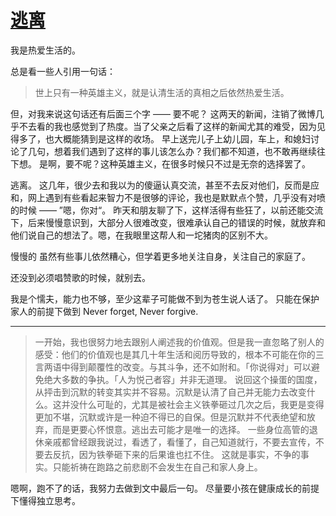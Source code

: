 # [逃离](https://github.com/yihong0618/gitblog/issues/208)

我是热爱生活的。

总是看一些人引用一句话：
> 世上只有一种英雄主义，就是认清生活的真相之后依然热爱生活。

但，对我来说这句话还有后面三个字 —— 要不呢？
这两天的新闻，注销了微博几乎不去看的我也感觉到了热度。当了父亲之后看了这样的新闻尤其的难受，因为见得多了，也大概能猜到是这样的收场。
早上送完儿子上幼儿园，车上，和媳妇讨论了几句，想着我们遇到了这样的事儿该怎么办？我们都不知道，也不敢再继续往下想。
是啊，要不呢？这种英雄主义，在很多时候只不过是无奈的选择罢了。

逃离。
这几年，很少去和我以为的傻逼认真交流，甚至不去反对他们，反而是应和，网上遇到有些看起来智力不是很够的评论，我也是默默点个赞，几乎没有对喷的时候 —— ”嗯，你对“。
昨天和朋友聊了下，这样活得有些狂了，以前还能交流下，后来慢慢意识到，大部分人很难改变，很难承认自己的错误的时候，就放弃和他们说自己的想法了。嗯，在我眼里这帮人和一坨猪肉的区别不大。

慢慢的
虽然有些事儿依然糟心，但学着更多地关注自身，关注自己的家庭了。

还没到必须唱赞歌的时候，就别去。

我是个懦夫，能力也不够，至少这辈子可能做不到为苍生说人话了。
只能在保护家人的前提下做到
Never forget, Never forgive.


---

> 一开始，我也很努力地去跟别人阐述我的价值观。但是我一直忽略了别人的感受：他们的价值观也是其几十年生活和阅历导致的，根本不可能在你的三言两语中得到颠覆性的改变。与其斗争，还不如附和。「你说得对」可以避免绝大多数的争执。「人为悦己者容」并非无道理。
> 说回这个操蛋的国度，从抨击到沉默的转变其实并不容易。沉默是认清了自己并无能力去改变什么。这并没什么可耻的，尤其是被社会主义铁拳砸过几次之后，我更是变得更加不堪，沉默或许是一种迫不得已的自保。但是沉默并不代表绝望和放弃，而是更要心怀恨意。逃出去可能才是唯一的选择。
> 一些身位高管的退休亲戚都曾经跟我说过，看透了，看懂了，自己知道就行，不要去宣传，不要去反抗，因为铁拳砸下来的后果谁也扛不住。 这就是事实，不争的事实。只能祈祷在跑路之前悲剧不会发生在自己和家人身上。

嗯啊，跑不了的话，我努力去做到文中最后一句。
尽量要小孩在健康成长的前提下懂得独立思考。